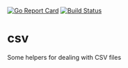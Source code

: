 [![Go Report Card](https://goreportcard.com/badge/myshkin5/csv)](https://goreportcard.com/report/myshkin5/csv)
[![Build Status](https://api.travis-ci.org/myshkin5/csv.svg?branch=master)](https://travis-ci.org/myshkin5/csv)

# csv
Some helpers for dealing with CSV files
